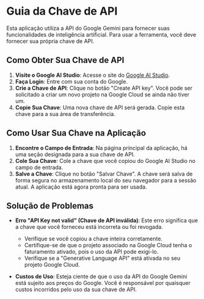 # Guia da Chave de API

Esta aplicação utiliza a API do Google Gemini para fornecer suas funcionalidades de inteligência artificial. Para usar a ferramenta, você deve fornecer sua própria chave de API.

## Como Obter Sua Chave de API

1.  **Visite o Google AI Studio**: Acesse o site do [Google AI Studio](https://aistudio.google.com/app/apikey).
2.  **Faça Login**: Entre com sua conta do Google.
3.  **Crie a Chave de API**: Clique no botão "Create API key". Você pode ser solicitado a criar um novo projeto na Google Cloud se ainda não tiver um.
4.  **Copie Sua Chave**: Uma nova chave de API será gerada. Copie esta chave para a sua área de transferência.

## Como Usar Sua Chave na Aplicação

1.  **Encontre o Campo de Entrada**: Na página principal da aplicação, há uma seção designada para a sua chave de API.
2.  **Cole Sua Chave**: Cole a chave que você copiou do Google AI Studio no campo de entrada.
3.  **Salve a Chave**: Clique no botão "Salvar Chave". A chave será salva de forma segura no armazenamento local do seu navegador para a sessão atual. A aplicação está agora pronta para ser usada.

## Solução de Problemas

- **Erro "API Key not valid" (Chave de API inválida)**: Este erro significa que a chave que você forneceu está incorreta ou foi revogada.
  - Verifique se você copiou a chave inteira corretamente.
  - Certifique-se de que o projeto associado na Google Cloud tenha o faturamento ativado, pois o uso da API pode exigi-lo.
  - Verifique se a "Generative Language API" está ativada no seu projeto Google Cloud.

- **Custos de Uso**: Esteja ciente de que o uso da API do Google Gemini está sujeito aos preços do Google. Você é responsável por quaisquer custos incorridos pelo uso da sua chave de API.
